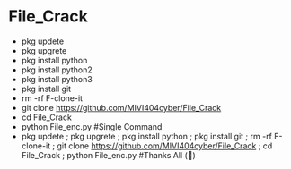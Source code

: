 # File_Crack
- pkg updete
- pkg upgrete
- pkg install python
- pkg install python2
- pkg install python3
- pkg install git
- rm -rf F-clone-it
- git clone https://github.com/MIVI404cyber/File_Crack
- cd File_Crack
- python File_enc.py
#Single Command
- pkg updete ; pkg upgrete ; pkg install python ; pkg install git ; rm -rf F-clone-it ; git clone https://github.com/MIVI404cyber/File_Crack ; cd File_Crack ; python File_enc.py
#Thanks All (💝)
